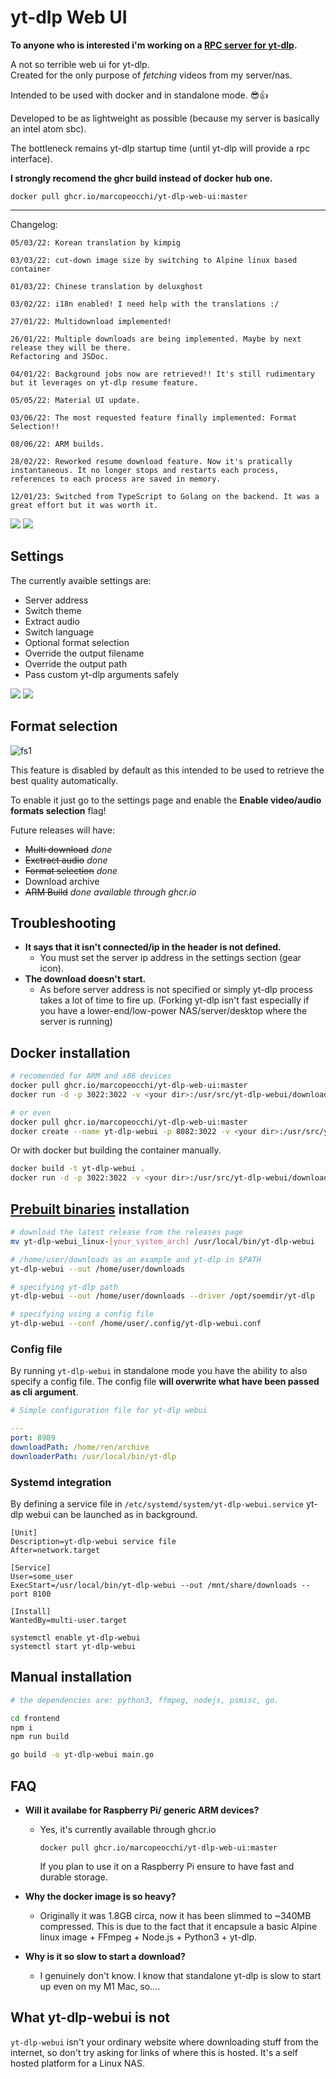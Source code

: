 # yt-dlp Web UI


**To anyone who is interested i'm working on a [RPC server for yt-dlp](https://github.com/marcopeocchi/yt-dlp-rpc).**


A not so terrible web ui for yt-dlp.  
Created for the only purpose of *fetching* videos from my server/nas. 

Intended to be used with docker and in standalone mode. 😎👍

Developed to be as lightweight as possible (because my server is basically an intel atom sbc). 

The bottleneck remains yt-dlp startup time (until yt-dlp will provide a rpc interface).

**I strongly recomend the ghcr build instead of docker hub one.**

```shell
docker pull ghcr.io/marcopeocchi/yt-dlp-web-ui:master
```

---

Changelog:
```
05/03/22: Korean translation by kimpig

03/03/22: cut-down image size by switching to Alpine linux based container

01/03/22: Chinese translation by deluxghost

03/02/22: i18n enabled! I need help with the translations :/

27/01/22: Multidownload implemented!

26/01/22: Multiple downloads are being implemented. Maybe by next release they will be there.
Refactoring and JSDoc.

04/01/22: Background jobs now are retrieved!! It's still rudimentary but it leverages on yt-dlp resume feature.

05/05/22: Material UI update.

03/06/22: The most requested feature finally implemented: Format Selection!!

08/06/22: ARM builds.

28/02/22: Reworked resume download feature. Now it's pratically instantaneous. It no longer stops and restarts each process, references to each process are saved in memory.

12/01/23: Switched from TypeScript to Golang on the backend. It was a great effort but it was worth it.
```


![](https://i.ibb.co/RCpfg7q/image.png)
![](https://i.ibb.co/N2749CD/image.png)

## Settings

The currently avaible settings are:
-   Server address
-   Switch theme
-   Extract audio
-   Switch language
-   Optional format selection
-   Override the output filename
-   Override the output path
-   Pass custom yt-dlp arguments safely

![](https://i.ibb.co/YdBVcgc/image.png)
![](https://i.ibb.co/Sf102b1/image.png)

## Format selection

![fs1](https://i.ibb.co/8dgS6ym/image.png)

This feature is disabled by default as this intended to be used to retrieve the best quality automatically.

To enable it just go to the settings page and enable the **Enable video/audio formats selection** flag!

Future releases will have:
-   ~~Multi download~~ *done*
-   ~~Exctract audio~~ *done*
-   ~~Format selection~~ *done*
-   Download archive
-   ~~ARM Build~~ *done available through ghcr.io*

## Troubleshooting
-   **It says that it isn't connected/ip in the header is not defined.**
    - You must set the server ip address in the settings section (gear icon).
-   **The download  doesn't start.**
    - As before server address is not specified or simply yt-dlp process takes a lot of time to fire up. (Forking yt-dlp isn't fast especially if you have a lower-end/low-power NAS/server/desktop where the server is running)

## Docker installation
```sh
# recomended for ARM and x86 devices 
docker pull ghcr.io/marcopeocchi/yt-dlp-web-ui:master
docker run -d -p 3022:3022 -v <your dir>:/usr/src/yt-dlp-webui/downloads ghcr.io/marcopeocchi/yt-dlp-web-ui:master

# or even
docker pull ghcr.io/marcopeocchi/yt-dlp-web-ui:master
docker create --name yt-dlp-webui -p 8082:3022 -v <your dir>:/usr/src/yt-dlp-webui/downloads ghcr.io/marcopeocchi/yt-dlp-web-ui:master
```

Or with docker but building the container manually.

```sh
docker build -t yt-dlp-webui .
docker run -d -p 3022:3022 -v <your dir>:/usr/src/yt-dlp-webui/downloads yt-dlp-webui
```

## [Prebuilt binaries](https://github.com/marcopeocchi/yt-dlp-web-ui/releases) installation

```sh
# download the latest release from the releases page
mv yt-dlp-webui_linux-[your_system_arch] /usr/local/bin/yt-dlp-webui

# /home/user/downloads as an example and yt-dlp in $PATH
yt-dlp-webui --out /home/user/downloads

# specifying yt-dlp path
yt-dlp-webui --out /home/user/downloads --driver /opt/soemdir/yt-dlp

# specifying using a config file
yt-dlp-webui --conf /home/user/.config/yt-dlp-webui.conf
```

### Config file
By running `yt-dlp-webui` in standalone mode you have the ability to also specify a config file.
The config file **will overwrite what have been passed as cli argument**.

```yaml
# Simple configuration file for yt-dlp webui

---
port: 8989
downloadPath: /home/ren/archive
downloaderPath: /usr/local/bin/yt-dlp
```

### Systemd integration
By defining a service file in `/etc/systemd/system/yt-dlp-webui.service` yt-dlp webui can be launched as in background.

```
[Unit]
Description=yt-dlp-webui service file
After=network.target

[Service]
User=some_user
ExecStart=/usr/local/bin/yt-dlp-webui --out /mnt/share/downloads --port 8100

[Install]
WantedBy=multi-user.target
```

```shell
systemctl enable yt-dlp-webui
systemctl start yt-dlp-webui
```

## Manual installation
```sh
# the dependencies are: python3, ffmpeg, nodejs, psmisc, go.

cd frontend
npm i
npm run build

go build -o yt-dlp-webui main.go
```

## FAQ
-   **Will it availabe for Raspberry Pi/ generic ARM devices?**
    - Yes, it's currently available through ghcr.io
      ```
      docker pull ghcr.io/marcopeocchi/yt-dlp-web-ui:master
      ```
      If you plan to use it on a Raspberry Pi ensure to have fast and durable storage.
-   **Why the docker image is so heavy?**
    - Originally it was 1.8GB circa, now it has been slimmed to ~340MB compressed. This is due to the fact that it encapsule a basic Alpine linux image + FFmpeg + Node.js + Python3 + yt-dlp.

-   **Why is it so slow to start a download?**
    - I genuinely don't know. I know that standalone yt-dlp is slow to start up even on my M1 Mac, so....

## What yt-dlp-webui is not
`yt-dlp-webui` isn't your ordinary website where downloading stuff from the internet, so don't try asking for links of where this is hosted. It's a self hosted platform for a Linux NAS.